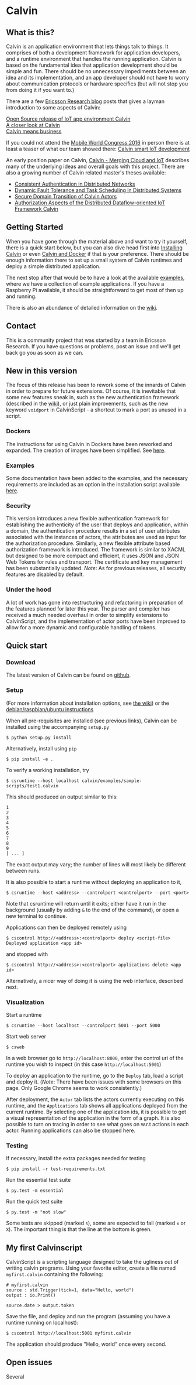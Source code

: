 # Calvin

## What is this?

Calvin is an application environment that lets things talk to things. It comprises of both a development framework for application developers, and a runtime environment that handles the running application. Calvin is based on the fundamental idea that application development should be simple and fun. There should be no unnecessary impediments between an idea and its implementation, and an app developer should not have to worry about communication protocols or hardware specifics (but will not stop you from doing it if you want to.)

There are a few [Ericsson Research blog](http://www.ericsson.com/research-blog/) posts that gives a layman introduction to some aspects of Calvin:

[Open Source release of IoT app environment Calvin](http://www.ericsson.com/research-blog/cloud/open-source-calvin/)  
[A closer look at Calvin](http://www.ericsson.com/research-blog/cloud/closer-look-calvin/)  
[Calvin means business](http://www.ericsson.com/research-blog/cloud/calvin-means-business/)  

If you could not attend the [Mobile World Congress 2016](https://www.mobileworldcongress.com) in person there is at least a teaser of what our team showed there: [Calvin smart IoT development](http://www.ericsson.com/research-blog/internet-of-things/calvin/)

An early position paper on Calvin, [Calvin - Merging Cloud and IoT](http://www.sciencedirect.com/science/article/pii/S1877050915008595) describes many of the underlying ideas and overall goals with this project. There are also a growing number of Calvin related master's theses available:

* [Consistent Authentication in Distributed Networks](https://lup.lub.lu.se/student-papers/search/publication/8871006)
* [Dynamic Fault Tolerance and Task Scheduling in Distributed Systems](https://lup.lub.lu.se/student-papers/search/publication/8876351)
* [Secure Domain Transition of Calvin Actors](https://lup.lub.lu.se/student-papers/search/publication/8881650)
* [Authorization Aspects of the Distributed Dataflow-oriented IoT Framework Calvin](https://lup.lub.lu.se/student-papers/search/publication/8879081)

## Getting Started

When you have gone through the material above and want to try it yourself, there is a quick start below, but you can also dive head first into [Installing Calvin](https://github.com/EricssonResearch/calvin-base/tree/master/extras/install/) or even [Calvin and Docker](https://github.com/EricssonResearch/calvin-base/tree/master/extras/docker/) if that is your preference. There should be enough information there to set up a small system of Calvin runtimes and deploy a simple distributed application.

The next stop after that would be to have a look at the available [examples](https://github.com/EricssonResearch/calvin-base/tree/master/calvin/examples), where we have a collection of example applications. If you have a Raspberry Pi available, it should be straightforward to get most of then up and running.

There is also an abundance of detailed information on the [wiki](https://github.com/EricssonResearch/calvin-base/wiki).

## Contact
This is a community project that was started by a team in Ericsson Research. If you have questions or problems, post an issue and we'll get back go you as soon as we can.

## New in this version

The focus of this release has been to rework some of the innards of Calvin in order to prepare for future extensions. Of course, it is inevitable that some new features sneak in, such as the new authentication framework (described in the [wiki](https://github.com/EricssonResearch/calvin-base/wiki/Security)), or just plain improvements, such as the new keyword `voidport` in CalvinScript - a shortcut to mark a port as unused in a script.

### Dockers ###

The instructions for using Calvin in Dockers have been reworked and expanded. The creation of images have been simplified. See [here](https://github.com/EricssonResearch/calvin-base/tree/master/extras/docker).

### Examples ###

Some documentation have been added to the examples, and the necessary requirements are included as an option in the installation script available [here](https://github.com/EricssonResearch/calvin-base/tree/master/extras/install).

### Security ###

This version introduces a new flexible authentication framework for establishing the authenticity of the user that deploys and application, within a domain, the authentication procedure results in a set of user attributes associated with the instances of actors, the attributes are used as input for the authorization procedure. Similarly, a new flexible attribute based authorization framework  is introduced. The framework is similar to XACML but designed to be more compact and efficient, it uses JSON and JSON Web Tokens for rules and transport. The certificate and key management has been substantially updated. _Note_: As for previous releases, all security features are disabled by default.

### Under the hood ###

A lot of work has gone into restructuring and refactoring in preparation of the features planned for later this year. The parser and compiler has received a much needed overhaul in order to simplify extensions to CalvinScript, and the implementation of actor ports have been improved to allow for a more dynamic and configurable handling of tokens. 

## Quick start

### Download

The latest version of Calvin can be found on [github](https://github.com/EricssonResearch/calvin-base).

### Setup

(For more information about installation options, see [the wiki](https://github.com/EricssonResearch/calvin-base/wiki/Installation)) or the [debian/raspbian/ubuntu instructions](https://github.com/EricssonResearch/calvin-base/tree/master/extras/install)

When all pre-requisites are installed (see previous links), Calvin can be installed using the accompanying `setup.py`

    $ python setup.py install

Alternatively, install using `pip`

    $ pip install -e .

To verify a working installation, try

    $ csruntime --host localhost calvin/examples/sample-scripts/test1.calvin

This should produced an output similar to this:

    1
    2
    3
    4
    5
    6
    7
    8
    9
    [ ... ]

The exact output may vary; the number of lines will most likely be different between runs. 

It is also possible to start a runtime without deploying an application to it,

    $ csruntime --host <address> --controlport <controlport> --port <port>

Note that csruntime will return until it exits; either have it run in the background (usually by adding `&` to the end of the command), or open a new terminal to continue.

Applications can then be deployed remotely using

    $ cscontrol http://<address>:<controlport> deploy <script-file>
    Deployed application <app id>

and stopped with

    $ cscontrol http://<address>:<controlport> applications delete <app id>

Alternatively, a nicer way of doing it is using the web interface, described next.

### Visualization

Start a runtime

    $ csruntime --host localhost --controlport 5001 --port 5000


Start web server

    $ csweb

In a web browser go to `http://localhost:8000`, enter the control uri of the runtime you wish to inspect (in this case `http://localhost:5001`)

To deploy an application to the runtime, go to the `Deploy` tab, load a script and deploy it. (_Note_: There have been issues with some browsers on this page. Only Google Chrome seems to work consistently.)

After deployment, the `Actor` tab lists the actors currently executing on this runtime, and the `Applications` tab shows all applications deployed from the current runtime. By selecting one of the application ids, it is possible to get a visual representation of the application in the form of a graph. It is also possible to turn on tracing in order to see what goes on w.r.t actions in each actor. Running applications can also be stopped here. 

### Testing

If necessary, install the extra packages needed for testing

    $ pip install -r test-requirements.txt

Run the essential test suite

    $ py.test -m essential

Run the quick test suite

    $ py.test -m "not slow"

Some tests are skipped (marked `s`), some are expected to fail (marked `x` or `X`). The important thing is that the line at the bottom is green.

## My first Calvinscript

CalvinScript is a scripting language designed to take the ugliness out of writing calvin programs. Using your favorite editor, create a file named `myfirst.calvin` containing the following:

    # myfirst.calvin
    source : std.Trigger(tick=1, data="Hello, world")
    output : io.Print()

    source.date > output.token

Save the file, and deploy and run the program (assuming you have a runtime running on localhost):

    $ cscontrol http://localhost:5001 myfirst.calvin

The application should produce "Hello, world" once every second.

## Open issues

Several
